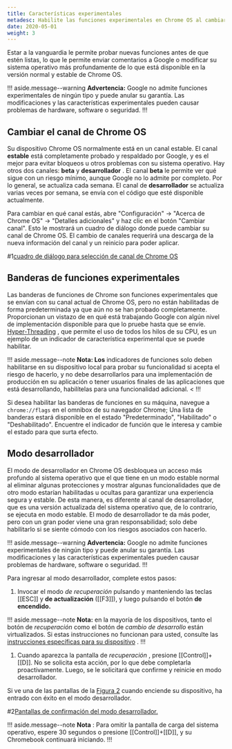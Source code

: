 ```yaml
---
title: Características experimentales
metadesc: Habilite las funciones experimentales en Chrome OS al cambiar las versiones, alternar banderas o habilitar el modo de desarrollador.
date: 2020-05-01
weight: 3
---
```


Estar a la vanguardia le permite probar nuevas funciones antes de que estén listas, lo que le permite enviar comentarios a Google o modificar su sistema operativo más profundamente de lo que está disponible en la versión normal y estable de Chrome OS.

!!! aside.message--warning
**Advertencia:** Google no admite funciones experimentales de ningún tipo y puede anular su garantía. Las modificaciones y las características experimentales pueden causar problemas de hardware, software o seguridad.
!!!

## Cambiar el canal de Chrome OS

Su dispositivo Chrome OS normalmente está en un canal estable. El canal **estable** está completamente probado y respaldado por Google, y es el mejor para evitar bloqueos u otros problemas con su sistema operativo. Hay otros dos canales: **beta** y **desarrollador** . El canal **beta** le permite ver qué sigue con un riesgo mínimo, aunque Google no lo admite por completo. Por lo general, se actualiza cada semana. El canal de **desarrollador** se actualiza varias veces por semana, se envía con el código que esté disponible actualmente.

Para cambiar en qué canal estás, abre "Configuración" -> "Acerca de Chrome OS" -> "Detalles adicionales" y haz clic en el botón "Cambiar canal". Esto le mostrará un cuadro de diálogo donde puede cambiar su canal de Chrome OS. El cambio de canales requerirá una descarga de la nueva información del canal y un reinicio para poder aplicar.

#1[cuadro de diálogo para selección de canal de Chrome OS](/images/productivity/change-channels.png)

## Banderas de funciones experimentales

Las banderas de funciones de Chrome son funciones experimentales que se envían con su canal actual de Chrome OS, pero no están habilitadas de forma predeterminada ya que aún no se han probado completamente. Proporcionan un vistazo de en qué está trabajando Google con algún nivel de implementación disponible para que lo pruebe hasta que se envíe. [Hyper-Threading](https://support.google.com/chromebook/answer/9340236) , que permite el uso de todos los hilos de su CPU, es un ejemplo de un indicador de característica experimental que se puede habilitar.

!!! aside.message--note
**Nota: Los** indicadores de funciones solo deben habilitarse en su dispositivo local para probar su funcionalidad si acepta el riesgo de hacerlo, y no debe desarrollarlos para una implementación de producción en su aplicación o tener usuarios finales de las aplicaciones que está desarrollando, habilítelas para una funcionalidad adicional. <
!!!

Si desea habilitar las banderas de funciones en su máquina, navegue a `chrome://flags` en el omnibox de su navegador Chrome; Una lista de banderas estará disponible en el estado "Predeterminado", "Habilitado" o "Deshabilitado". Encuentre el indicador de función que le interesa y cambie el estado para que surta efecto.

## Modo desarrollador

El modo de desarrollador en Chrome OS desbloquea un acceso más profundo al sistema operativo que el que tiene en un modo estable normal al eliminar algunas protecciones y mostrar algunas funcionalidades que de otro modo estarían habilitadas u ocultas para garantizar una experiencia segura y estable. De esta manera, es diferente al canal de desarrollador, que es una versión actualizada del sistema operativo que, de lo contrario, se ejecuta en modo estable. El modo de desarrollador te da más poder, pero con un gran poder viene una gran responsabilidad; solo debe habilitarlo si se siente cómodo con los riesgos asociados con hacerlo.

!!! aside.message--warning
**Advertencia:** Google no admite funciones experimentales de ningún tipo y puede anular su garantía. Las modificaciones y las características experimentales pueden causar problemas de hardware, software o seguridad.
!!!

Para ingresar al modo desarrollador, complete estos pasos:

1. Invocar el modo _de recuperación_ pulsando y manteniendo las teclas [[ESC]] y **de actualización** ([[F3]]), y luego pulsando el botón **de encendido.**

!!! aside.message--note
**Nota:** en la mayoría de los dispositivos, tanto el botón de _recuperación_ como el botón de _cambio de desarrollo_ están virtualizados. Si estas instrucciones no funcionan para usted, consulte las [instrucciones específicas para su dispositivo](https://www.chromium.org/chromium-os/developer-information-for-chrome-os-devices) . !!!

1. Cuando aparezca la pantalla de _recuperación_ , presione [[Control]]+[[D]]. No se solicita esta acción, por lo que debe completarla proactivamente. Luego, se le solicitará que confirme y reinicie en modo desarrollador.

Si ve una de las pantallas de la [Figura 2](#figure-2) cuando enciende su dispositivo, ha entrado con éxito en el modo desarrollador.

#2[Pantallas de confirmación del modo desarrollador.](/images/android/dev-mode/verification.jpg)

!!! aside.message--note
**Nota** : Para omitir la pantalla de carga del sistema operativo, espere 30 segundos o presione [[Control]]+[[D]], y su Chromebook continuará iniciando.
!!!
